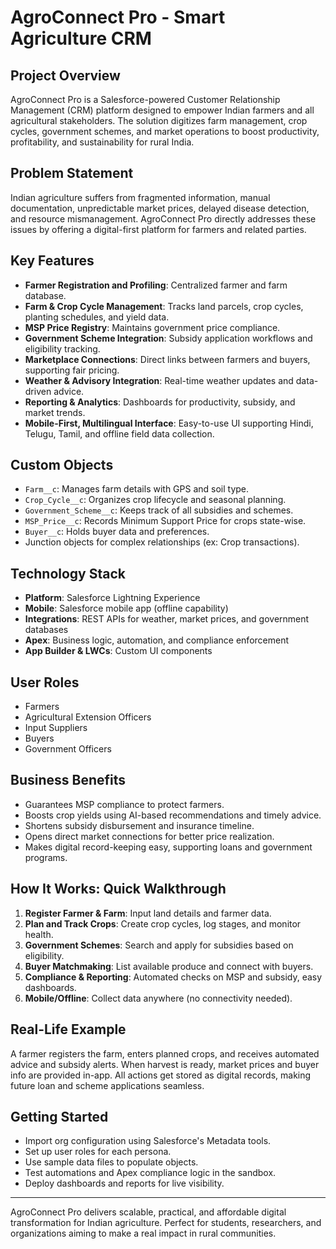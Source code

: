 # AgroConnect Pro - Smart Agriculture CRM

## Project Overview
AgroConnect Pro is a Salesforce-powered Customer Relationship Management (CRM) platform designed to empower Indian farmers and all agricultural stakeholders. The solution digitizes farm management, crop cycles, government schemes, and market operations to boost productivity, profitability, and sustainability for rural India.

## Problem Statement
Indian agriculture suffers from fragmented information, manual documentation, unpredictable market prices, delayed disease detection, and resource mismanagement. AgroConnect Pro directly addresses these issues by offering a digital-first platform for farmers and related parties.

## Key Features
- **Farmer Registration and Profiling**: Centralized farmer and farm database.
- **Farm & Crop Cycle Management**: Tracks land parcels, crop cycles, planting schedules, and yield data.
- **MSP Price Registry**: Maintains government price compliance.
- **Government Scheme Integration**: Subsidy application workflows and eligibility tracking.
- **Marketplace Connections**: Direct links between farmers and buyers, supporting fair pricing.
- **Weather & Advisory Integration**: Real-time weather updates and data-driven advice.
- **Reporting & Analytics**: Dashboards for productivity, subsidy, and market trends.
- **Mobile-First, Multilingual Interface**: Easy-to-use UI supporting Hindi, Telugu, Tamil, and offline field data collection.

## Custom Objects
- `Farm__c`: Manages farm details with GPS and soil type.
- `Crop_Cycle__c`: Organizes crop lifecycle and seasonal planning.
- `Government_Scheme__c`: Keeps track of all subsidies and schemes.
- `MSP_Price__c`: Records Minimum Support Price for crops state-wise.
- `Buyer__c`: Holds buyer data and preferences.
- Junction objects for complex relationships (ex: Crop transactions).

## Technology Stack
- **Platform**: Salesforce Lightning Experience
- **Mobile**: Salesforce mobile app (offline capability)
- **Integrations**: REST APIs for weather, market prices, and government databases
- **Apex**: Business logic, automation, and compliance enforcement
- **App Builder & LWCs**: Custom UI components

## User Roles
- Farmers
- Agricultural Extension Officers
- Input Suppliers
- Buyers
- Government Officers

## Business Benefits
- Guarantees MSP compliance to protect farmers.
- Boosts crop yields using AI-based recommendations and timely advice.
- Shortens subsidy disbursement and insurance timeline.
- Opens direct market connections for better price realization.
- Makes digital record-keeping easy, supporting loans and government programs.

## How It Works: Quick Walkthrough
1. **Register Farmer & Farm**: Input land details and farmer data.
2. **Plan and Track Crops**: Create crop cycles, log stages, and monitor health.
3. **Government Schemes**: Search and apply for subsidies based on eligibility.
4. **Buyer Matchmaking**: List available produce and connect with buyers.
5. **Compliance & Reporting**: Automated checks on MSP and subsidy, easy dashboards.
6. **Mobile/Offline**: Collect data anywhere (no connectivity needed).

## Real-Life Example
A farmer registers the farm, enters planned crops, and receives automated advice and subsidy alerts. When harvest is ready, market prices and buyer info are provided in-app. All actions get stored as digital records, making future loan and scheme applications seamless.

## Getting Started
- Import org configuration using Salesforce's Metadata tools.
- Set up user roles for each persona.
- Use sample data files to populate objects.
- Test automations and Apex compliance logic in the sandbox.
- Deploy dashboards and reports for live visibility.

---
AgroConnect Pro delivers scalable, practical, and affordable digital transformation for Indian agriculture. Perfect for students, researchers, and organizations aiming to make a real impact in rural communities.
